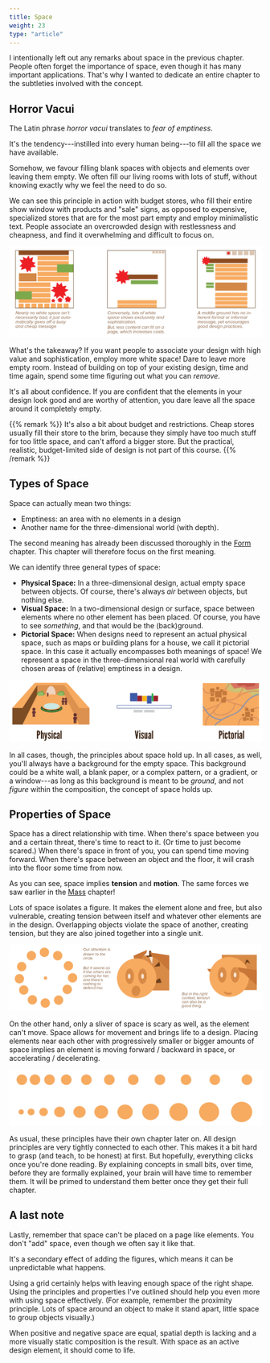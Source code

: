 ```yaml
---
title: Space
weight: 23
type: "article"
---
```


I intentionally left out any remarks about space in the previous chapter. People often forget the importance of space, even though it has many important applications. That's why I wanted to dedicate an entire chapter to the subtleties involved with the concept.

## Horror Vacui

The Latin phrase *horror vacui* translates to *fear of emptiness*.

It's the tendency---instilled into every human being---to fill all the space we have available. 

Somehow, we favour filling blank spaces with objects and elements over leaving them empty. We often fill our living rooms with lots of stuff, without knowing exactly why we feel the need to do so. 

We can see this principle in action with budget stores, who fill their entire show window with products and "sale" signs, as opposed to expensive, specialized stores that are for the most part empty and employ minimalistic text. People associate an overcrowded design with restlessness and cheapness, and find it overwhelming and difficult to focus on.

![Overview of space in a design.](DesignSpaceOverview.webp)

What's the takeaway? If you want people to associate your design with high value and sophistication, employ more white space! Dare to leave more empty room. Instead of building on top of your existing design, time and time again, spend some time figuring out what you can _remove_.

It's all about confidence. If you are confident that the elements in your design look good and are worthy of attention, you dare leave all the space around it completely empty.

{{% remark %}}
It's also a bit about budget and restrictions. Cheap stores usually fill their store to the brim, because they simply have too much stuff for too little space, and can't afford a bigger store. But the practical, realistic, budget-limited side of design is not part of this course.
{{% /remark %}}

## Types of Space

Space can actually mean two things: 

* Emptiness: an area with no elements in a design
* Another name for the three-dimensional world (with depth). 

The second meaning has already been discussed thoroughly in the [Form](../../design-elements/form/) chapter. This chapter will therefore focus on the first meaning.

We can identify three general types of space:

-   **Physical Space:** In a three-dimensional design, actual empty space between objects. Of course, there's always *air* between objects, but nothing else.
-   **Visual Space:** In a two-dimensional design or surface, space between elements where no other element has been placed. Of course, you have to see *something*, and that would be the (back)ground.
-   **Pictorial Space:** When designs need to represent an actual physical space, such as maps or building plans for a house, we call it pictorial space. In this case it actually encompasses both meanings of space! We represent a space in the three-dimensional real world with carefully chosen areas of (relative) emptiness in a design.

![Types of space in design.](DesignSpaceTypes.webp)

In all cases, though, the principles about space hold up. In all cases, as well, you'll always have a background for the empty space. This background could be a white wall, a blank paper, or a complex pattern, or a gradient, or a window---as long as this background is meant to be *ground*, and not *figure* within the composition, the concept of space holds up.

## Properties of Space

Space has a direct relationship with time. When there's space between you and a certain threat, there's time to react to it. (Or time to just become scared.) When there's space in front of you, you can spend time moving forward. When there's space between an object and the floor, it will crash into the floor some time from now.

As you can see, space implies **tension** and **motion**. The same forces we saw earlier in the [Mass](../../design-properties/mass/) chapter!

Lots of space isolates a figure. It makes the element alone and free, but also vulnerable, creating tension between itself and whatever other elements are in the design. Overlapping objects violate the space of another, creating tension, but they are also joined together into a single unit.

![Tension in design through space.](DesignSpaceTension.webp)

On the other hand, only a sliver of space is scary as well, as the element can't move. Space allows for movement and brings life to a design. Placing elements near each other with progressively smaller or bigger amounts of space implies an element is moving forward / backward in space, or accelerating / decelerating.

![Motion in design through space.](DesignSpaceMotion.webp)

As usual, these principles have their own chapter later on. All design principles are very tightly connected to each other. This makes it a bit hard to grasp (and teach, to be honest) at first. But hopefully, everything clicks once you're done reading. By explaining concepts in small bits, over time, before they are formally explained, your brain will have time to remember them. It will be primed to understand them better once they get their full chapter.

## A last note

Lastly, remember that space can't be placed on a page like elements. You don't "add" space, even though we often say it like that.

It's a secondary effect of adding the figures, which means it can be unpredictable what happens. 

Using a grid certainly helps with leaving enough space of the right shape. Using the principles and properties I've outlined should help you even more with using space effectively. (For example, remember the proximity principle. Lots of space around an object to make it stand apart, little space to group objects visually.)

When positive and negative space are equal, spatial depth is lacking and a more visually static composition is the result. With space as an active design element, it should come to life.